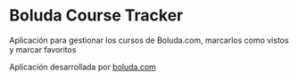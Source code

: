 # Boluda Course Tracker
Aplicación para gestionar los cursos de Boluda.com, marcarlos como vistos y marcar favoritos

<p>Aplicación desarrollada por <a href="https://dovaldev.com><strong>dovaldev</strong></a> para marcar todos los cursos vistos y favoritos de la web de <a href="https://boluda.com">boluda.com</a>
  
  
  
  
  
  
  
  
  
  
  
  
  
  
  
  
  
  
  
  
  
  [dovaldev-url]: https://dovaldev.com
  [boluda-url]: https://boluda.com
